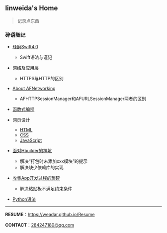 ## linweida's Home

> 记录点东西

### 碎语随记

- [琢磨Swift4.0](https://weadar.github.io/Swift)
  - Swift语法与谨记
- [网络及应用层](https://weadar.github.io/Network)
  - HTTPS与HTTP的区别
- [About AFNetworking](https://weadar.github.io/AFNetworking)
  - AFHTTPSessionManager和AFURLSessionManager两者的区别
- [函数式编程](https://weadar.github.io/ReactiveCocoa)

- 网页设计
  - [HTML](https://weadar.github.io/HTML)
  - [CSS](https://weadar.github.io/CSS)
  - [JavaScript](https://weadar.github.io/JavaScript)

- [面对Hbuilder的神坑](https://weadar.github.io/Hbuilder)
  - 解决“打包时未添加xxx模块”的提示
  - 解决缺少依赖库的实现

- [收集App开发过程的琐碎](https://weadar.github.io/Apps)
  - 解决粘贴板不满足约束条件

- [Python语法](https://weadar.github.io/Python_base)


---

**RESUME**：https://weadar.github.io/Resume

**CONTACT**：284247180@qq.com

